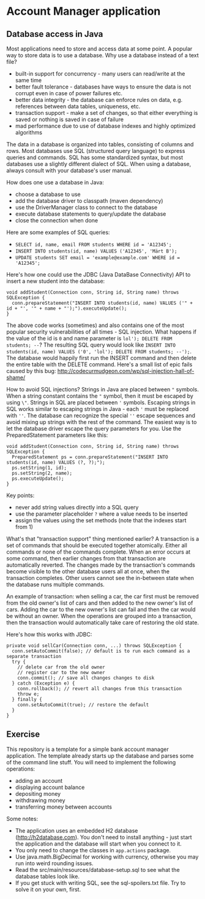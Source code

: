 # Account Manager application

## Database access in Java

Most applications need to store and access data at some point.
A popular way to store data is to use a database.
Why use a database instead of a text file?
* built-in support for concurrency - many users can read/write at the same time
* better fault tolerance - databases have ways to ensure the data is not corrupt even in case of power failures etc.
* better data integrity - the database can enforce rules on data, e.g. references between data tables, uniqueness, etc.
* transaction support - make a set of changes, so that either everything is saved or nothing is saved in case of failure
* mad performance due to use of database indexes and highly optimized algorithms

The data in a database is organized into tables, consisting of columns and rows.
Most databases use SQL (structured query language) to express queries and commands.
SQL has some standardized syntax, but most databases use a slightly different dialect of SQL.
When using a database, always consult with your database's user manual.

How does one use a database in Java:
* choose a database to use
* add the database driver to classpath (maven dependency)
* use the DriverManager class to connect to the database
* execute database statements to query/update the database
* close the connection when done

Here are some examples of SQL queries:
* `SELECT id, name, email FROM students WHERE id = 'A12345';`
* `INSERT INTO students(id, name) VALUES ('A12345', 'Märt B');`
* `UPDATE students SET email = 'example@example.com' WHERE id = 'A12345';`

Here's how one could use the JDBC (Java DataBase Connectivity) API to insert a new student into the database:
```
void addStudent(Connection conn, String id, String name) throws SQLException {
  conn.prepareStatement("INSERT INTO students(id, name) VALUES ('" + id + "', '" + name + "');").executeUpdate();
}
```
The above code works (sometimes) and also contains one of the most popular security vulnerabilities of all times - SQL injection.
What happens if the value of the id is `0` and name parameter is `lol'); DELETE FROM students; --`?
The resulting SQL query would look like `INSERT INTO students(id, name) VALUES ('0', 'lol'); DELETE FROM students; --');`.
The database would happily first run the INSERT command and then delete the entire table with the DELETE command.
Here's a small list of epic fails caused by this bug: http://codecurmudgeon.com/wp/sql-injection-hall-of-shame/

How to avoid SQL injections?
Strings in Java are placed between `"` symbols.
When a string constant contains the `"` symbol, then it must be escaped by using `\"`.
Strings in SQL are placed between `'` symbols.
Escaping strings in SQL works similar to escaping strings in Java - each `'` must be replaced with `''`.
The database can recognize the special `''` escape sequences and avoid mixing up strings with the rest of the command.
The easiest way is to let the database driver escape the query parameters for you.
Use the PreparedStatement parameters like this:
```
void addStudent(Connection conn, String id, String name) throws SQLException {
  PreparedStatement ps = conn.prepareStatement("INSERT INTO students(id, name) VALUES (?, ?);");
  ps.setString(1, id);
  ps.setString(2, name);
  ps.executeUpdate();
}
```
Key points:
* never add string values directly into a SQL query
* use the parameter placeholder `?` where a value needs to be inserted
* assign the values using the set methods (note that the indexes start from 1)

What's that "transaction support" thing mentioned earlier?
A transaction is a set of commands that should be executed together atomically.
Either all commands or none of the commands complete.
When an error occurs at some command, then earlier changes from that transaction are automatically reverted.
The changes made by the transaction's commands become visible to the other database users all at once, when the transaction completes.
Other users cannot see the in-between state when the database runs multiple commands.

An example of transaction: when selling a car, the car first must be removed from the old owner's list of cars and then added to the new owner's list of cars.
Adding the car to the new owner's list can fail and then the car would be without an owner.
When the operations are grouped into a transaction, then the transaction would automatically take care of restoring the old state.

Here's how this works with JDBC:
```
private void sellCar(Connection conn, ...) throws SQLException {
  conn.setAutoCommit(false); // default is to run each command as a separate transaction
  try {
    // delete car from the old owner
    // register car to the new owner
    conn.commit(); // save all changes changes to disk
  } catch (Exception e) {
    conn.rollback(); // revert all changes from this transaction
    throw e;
  } finally {
    conn.setAutoCommit(true); // restore the default
  }
}
```

## Exercise

This repository is a template for a simple bank account manager application.
The template already starts up the database and parses some of the command line stuff.
You will need to implement the following operations:

 - adding an account
 - displaying account balance
 - depositing money
 - withdrawing money
 - transferring money between accounts

Some notes:
* The application uses an embedded H2 database (http://h2database.com).
  You don't need to install anything - just start the application and the database will start when you connect to it.
* You only need to change the classes in `app.actions` package.
* Use java.math.BigDecimal for working with currency, otherwise you may run into weird rounding issues.
* Read the src/main/resources/database-setup.sql to see what the database tables look like.
* If you get stuck with writing SQL, see the sql-spoilers.txt file. Try to solve it on your own, first.
